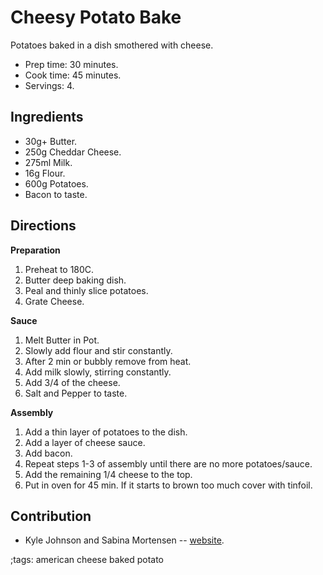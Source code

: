 # Cheesy Potato Bake

Potatoes baked in a dish smothered with cheese.

- Prep time: 30 minutes.
- Cook time: 45 minutes.
- Servings: 4.

## Ingredients

- 30g+ Butter.
- 250g Cheddar Cheese.
- 275ml Milk.
- 16g Flour.
- 600g Potatoes.
- Bacon to taste.

## Directions

**Preparation**

1. Preheat to 180C.
2. Butter deep baking dish.
3. Peal and thinly slice potatoes.
4. Grate Cheese.

**Sauce**

1. Melt Butter in Pot.
2. Slowly add flour and stir constantly.
3. After 2 min or bubbly remove from heat.
4. Add milk slowly, stirring constantly.
5. Add 3/4 of the cheese.
6. Salt and Pepper to taste.

**Assembly**

1. Add a thin layer of potatoes to the dish.
2. Add a layer of cheese sauce.
3. Add bacon.
4. Repeat steps 1-3 of assembly until there are no more potatoes/sauce.
5. Add the remaining 1/4 cheese to the top.
6. Put in oven for 45 min. If it starts to brown too much cover with tinfoil.

## Contribution

- Kyle Johnson and Sabina Mortensen -- [website](https://www.kylecjohnson.site/).

;tags: american cheese baked potato
